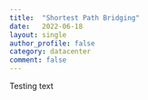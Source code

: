 ```yaml
---
title:  "Shortest Path Bridging"
date:   2022-06-18
layout: single
author_profile: false
category: datacenter
comment: false
---
```


Testing text

